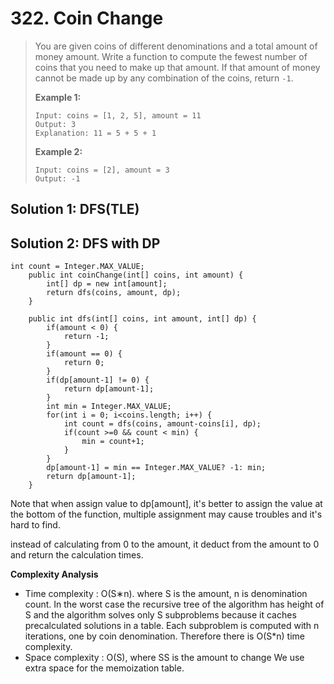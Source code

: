 # 322. Coin Change

> You are given coins of different denominations and a total amount of money amount. Write a function to compute the fewest number of coins that you need to make up that amount. If that amount of money cannot be made up by any combination of the coins, return `-1`.
>
> **Example 1:**
>
> ```text
> Input: coins = [1, 2, 5], amount = 11
> Output: 3 
> Explanation: 11 = 5 + 5 + 1
> ```
>
> **Example 2:**
>
> ```text
> Input: coins = [2], amount = 3
> Output: -1
> ```

## Solution 1: DFS\(TLE\)

## Solution 2: DFS with DP

```text
int count = Integer.MAX_VALUE;
    public int coinChange(int[] coins, int amount) {
        int[] dp = new int[amount];
        return dfs(coins, amount, dp);
    }
    
    public int dfs(int[] coins, int amount, int[] dp) {
        if(amount < 0) {
            return -1;
        }
        if(amount == 0) {
            return 0;
        }
        if(dp[amount-1] != 0) {
            return dp[amount-1];
        }
        int min = Integer.MAX_VALUE;
        for(int i = 0; i<coins.length; i++) {
            int count = dfs(coins, amount-coins[i], dp);
            if(count >=0 && count < min) {
                min = count+1;
            }
        }
        dp[amount-1] = min == Integer.MAX_VALUE? -1: min;
        return dp[amount-1];
    }
```

Note that when assign value to dp\[amount\], it's better to assign the value at the bottom of the function, multiple assignment may cause troubles and it's hard to find.

instead of calculating from 0 to the amount, it deduct from the amount to 0 and return the calculation times.

**Complexity Analysis**

* Time complexity : O\(S∗n\). where S is the amount, n is denomination count. In the worst case the recursive tree of the algorithm has height of S and the algorithm solves only S subproblems because it caches precalculated solutions in a table. Each subproblem is computed with n iterations, one by coin denomination. Therefore there is O\(S\*n\) time complexity.
* Space complexity : O\(S\), where SS is the amount to change We use extra space for the memoization table.



